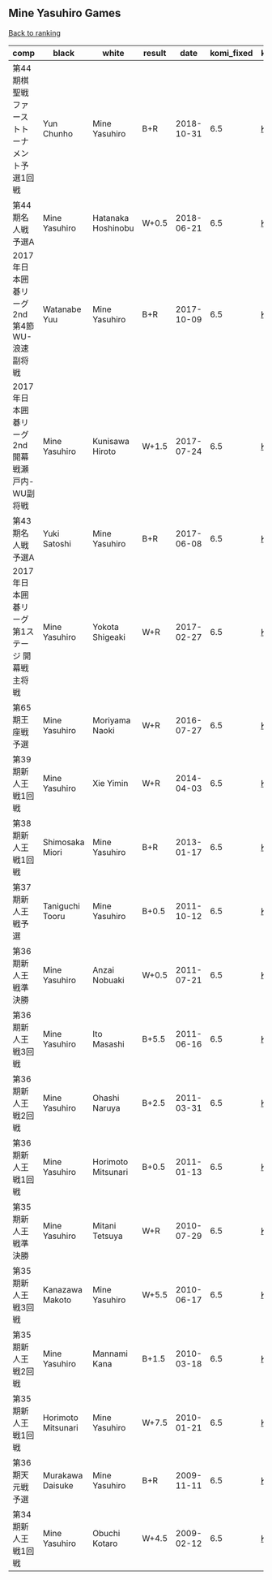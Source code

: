 ## Mine Yasuhiro Games

[Back to ranking](index.md)




| **comp** | **black** | **white** | **result** | **date** | **komi_fixed** | **kifu** | 
| --- | --- | --- | --- | --- | --- | --- |
| 第44期棋聖戦ファーストトーナメント予選1回戦 | Yun Chunho | Mine Yasuhiro | B+R | 2018-10-31 | 6.5 | [Kifu](https://kifudepot.net/kifucontents.php?id=1%2FcEfM%2Ft0W%2FiII42%2BANIaQ%3D%3D) | 
| 第44期名人戦予選A | Mine Yasuhiro | Hatanaka Hoshinobu | W+0.5 | 2018-06-21 | 6.5 | [Kifu](https://kifudepot.net/kifucontents.php?id=GbE0IRX4O1dEP4ijZgSDWg%3D%3D) | 
| 2017年日本囲碁リーグ2nd第4節WU-浪速副将戦 | Watanabe Yuu | Mine Yasuhiro | B+R | 2017-10-09 | 6.5 | [Kifu](https://kifudepot.net/kifucontents.php?id=%2BQXozPVSQiF5tQIw5Gqceg%3D%3D) | 
| 2017年日本囲碁リーグ2nd開幕戦瀬戸内-WU副将戦 | Mine Yasuhiro | Kunisawa Hiroto | W+1.5 | 2017-07-24 | 6.5 | [Kifu](https://kifudepot.net/kifucontents.php?id=lV4GOcX0Lu9QZ%2FAoFsBJqg%3D%3D) | 
| 第43期名人戦予選A | Yuki Satoshi | Mine Yasuhiro | B+R | 2017-06-08 | 6.5 | [Kifu](https://kifudepot.net/kifucontents.php?id=MNKnBzvouBzJD3FQpBlHiA%3D%3D) | 
| 2017年日本囲碁リーグ第1ステージ 開幕戦主将戦 | Mine Yasuhiro | Yokota Shigeaki | W+R | 2017-02-27 | 6.5 | [Kifu](https://kifudepot.net/kifucontents.php?id=rQAuGc23m4O8%2BdAwrAj9kg%3D%3D) | 
| 第65期王座戦予選 | Mine Yasuhiro | Moriyama Naoki | W+R | 2016-07-27 | 6.5 | [Kifu](https://kifudepot.net/kifucontents.php?id=WxonfIe28wIbveBkmciu%2Bg%3D%3D) | 
| 第39期新人王戦1回戦 | Mine Yasuhiro | Xie Yimin | W+R | 2014-04-03 | 6.5 | [Kifu](https://kifudepot.net/kifucontents.php?id=g7JGztnjYAJ%2Bvfb4HqmqJg%3D%3D) | 
| 第38期新人王戦1回戦 | Shimosaka Miori | Mine Yasuhiro | B+R | 2013-01-17 | 6.5 | [Kifu](https://kifudepot.net/kifucontents.php?id=uFThdud5YfepGNXEQNSAfw%3D%3D) | 
| 第37期新人王戦予選 | Taniguchi Tooru | Mine Yasuhiro | B+0.5 | 2011-10-12 | 6.5 | [Kifu](https://kifudepot.net/kifucontents.php?id=UWDWzrSSul0Jce1ynuJWWg%3D%3D) | 
| 第36期新人王戦準決勝 | Mine Yasuhiro | Anzai Nobuaki | W+0.5 | 2011-07-21 | 6.5 | [Kifu](https://kifudepot.net/kifucontents.php?id=wTTHsdWpI0xyitWrHM41jw%3D%3D) | 
| 第36期新人王戦3回戦 | Mine Yasuhiro | Ito Masashi | B+5.5 | 2011-06-16 | 6.5 | [Kifu](https://kifudepot.net/kifucontents.php?id=mSyBgB8%2Fec6Jam%2BWeO8LoA%3D%3D) | 
| 第36期新人王戦2回戦 | Mine Yasuhiro | Ohashi Naruya | B+2.5 | 2011-03-31 | 6.5 | [Kifu](https://kifudepot.net/kifucontents.php?id=dErlUngKJ30UgiVge0KMCA%3D%3D) | 
| 第36期新人王戦1回戦 | Mine Yasuhiro | Horimoto Mitsunari | B+0.5 | 2011-01-13 | 6.5 | [Kifu](https://kifudepot.net/kifucontents.php?id=%2BHG0sTymAwULuxHCawgAMA%3D%3D) | 
| 第35期新人王戦準決勝 | Mine Yasuhiro | Mitani Tetsuya | W+R | 2010-07-29 | 6.5 | [Kifu](https://kifudepot.net/kifucontents.php?id=3Eeokqk9ZbfbhcW1Pe2%2F2w%3D%3D) | 
| 第35期新人王戦3回戦 | Kanazawa Makoto | Mine Yasuhiro | W+5.5 | 2010-06-17 | 6.5 | [Kifu](https://kifudepot.net/kifucontents.php?id=XFJFtD4MlFmvvVPRwhOSXQ%3D%3D) | 
| 第35期新人王戦2回戦 | Mine Yasuhiro | Mannami Kana | B+1.5 | 2010-03-18 | 6.5 | [Kifu](https://kifudepot.net/kifucontents.php?id=nTL9X10EJ8rapMphV0IEUA%3D%3D) | 
| 第35期新人王戦1回戦 | Horimoto Mitsunari | Mine Yasuhiro | W+7.5 | 2010-01-21 | 6.5 | [Kifu](https://kifudepot.net/kifucontents.php?id=DhpAmBzvSUG6m6Na%2FZ30GA%3D%3D) | 
| 第36期天元戦予選 | Murakawa Daisuke | Mine Yasuhiro | B+R | 2009-11-11 | 6.5 | [Kifu](https://kifudepot.net/kifucontents.php?id=JDX6HIxMZkd6nYXKgYV74A%3D%3D) | 
| 第34期新人王戦1回戦 | Mine Yasuhiro | Obuchi Kotaro | W+4.5 | 2009-02-12 | 6.5 | [Kifu](https://kifudepot.net/kifucontents.php?id=YyHnvRmINivA9La3MDg9dw%3D%3D) |




